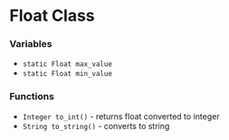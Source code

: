 # Float Class

### Variables

* `static Float max_value`
* `static Float min_value`

### Functions

* `Integer to_int()` - returns float converted to integer
* `String to_string()` - converts to string